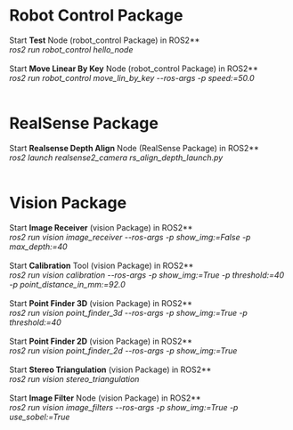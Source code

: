# **Robot Control Package**
Start **Test** Node (robot_control Package) in ROS2** <br>
*ros2 run robot_control hello_node* <br>
<br>
Start **Move Linear By Key** Node (robot_control Package) in ROS2** <br>
*ros2 run robot_control move_lin_by_key --ros-args -p speed:=50.0* <br>
<br>

# **RealSense Package**
Start **Realsense Depth Align** Node (RealSense Package) in ROS2** <br>
*ros2 launch realsense2_camera rs_align_depth_launch.py* <br>
<br>

# **Vision Package**
Start **Image Receiver** (vision Package) in ROS2** <br>
*ros2 run vision image_receiver --ros-args -p show_img:=False -p max_depth:=40* <br>
<br>
Start **Calibration** Tool (vision Package) in ROS2** <br>
*ros2 run vision calibration --ros-args -p show_img:=True -p threshold:=40 -p point_distance_in_mm:=92.0* <br>
<br>
Start **Point Finder 3D** (vision Package) in ROS2** <br>
*ros2 run vision point_finder_3d --ros-args -p show_img:=True -p threshold:=40* <br>
<br>
Start **Point Finder 2D** (vision Package) in ROS2** <br>
*ros2 run vision point_finder_2d --ros-args -p show_img:=True* <br>
<br>
Start **Stereo Triangulation** (vision Package) in ROS2** <br>
*ros2 run vision stereo_triangulation* <br>
<br>
Start **Image Filter** Node (vision Package) in ROS2** <br>
*ros2 run vision image_filters --ros-args -p show_img:=True -p use_sobel:=True* <br>
<br>
